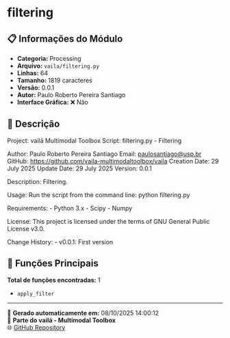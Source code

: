 # filtering

## 📋 Informações do Módulo

- **Categoria:** Processing
- **Arquivo:** `vaila/filtering.py`
- **Linhas:** 64
- **Tamanho:** 1819 caracteres
- **Versão:** 0.0.1
- **Autor:** Paulo Roberto Pereira Santiago
- **Interface Gráfica:** ❌ Não

## 📖 Descrição


Project: vailá Multimodal Toolbox
Script: filtering.py - Filtering

Author: Paulo Roberto Pereira Santiago
Email: paulosantiago@usp.br
GitHub: https://github.com/vaila-multimodaltoolbox/vaila
Creation Date: 29 July 2025
Update Date: 29 July 2025
Version: 0.0.1

Description:
    Filtering.

Usage:
    Run the script from the command line:
        python filtering.py

Requirements:
    - Python 3.x
    - Scipy
    - Numpy

License:
    This project is licensed under the terms of GNU General Public License v3.0.

Change History:
    - v0.0.1: First version


## 🔧 Funções Principais

**Total de funções encontradas:** 1

- `apply_filter`




---

📅 **Gerado automaticamente em:** 08/10/2025 14:00:12  
🔗 **Parte do vailá - Multimodal Toolbox**  
🌐 [GitHub Repository](https://github.com/vaila-multimodaltoolbox/vaila)
